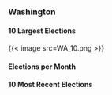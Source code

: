 ### Washington

#### 10 Largest Elections
{{< image src=WA_10.png >}}

#### Elections per Month

#### 10 Most Recent Elections

